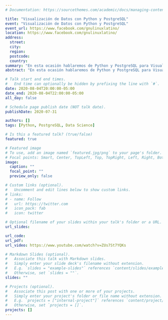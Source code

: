 ```yaml
---
# Documentation: https://sourcethemes.com/academic/docs/managing-content/

title: "Visualización de Datos con Python y PostgreSQL"
event: "Visualización de Datos con Python y PostgreSQL"
event_url: https://www.facebook.com/gnulinuxlatino/
location: https://www.facebook.com/gnulinuxlatino/
address:
  street:
  city:
  region:
  postcode:
  country:
summary: "En esta ocasión hablaremos de Python y PostgreSQL para Visualización de Datos. Roberto Fonseca Andrade es el invitado de esta noche. ¡Aprendamos juntos!"
abstract: "En esta ocasión hablaremos de Python y PostgreSQL para Visualización de Datos. Roberto Fonseca Andrade es el invitado de esta noche. ¡Aprendamos juntos!"

# Talk start and end times.
#   End time can optionally be hidden by prefixing the line with `#`.
date: 2020-08-04T20:00:00-05:00
date_end: 2020-08-04T22:00:00-05:00
all_day: false

# Schedule page publish date (NOT talk date).
publishDate: 2020-07-31

authors: []
tags: [Python, PostgreSQL, Data Science]

# Is this a featured talk? (true/false)
featured: true

# Featured image
# To use, add an image named `featured.jpg/png` to your page's folder.
# Focal points: Smart, Center, TopLeft, Top, TopRight, Left, Right, BottomLeft, Bottom, BottomRight.
image:
  caption: ""
  focal_point: ""
  preview_only: false

# Custom links (optional).
#   Uncomment and edit lines below to show custom links.
# links:
# - name: Follow
#   url: https://twitter.com
#   icon_pack: fab
#   icon: twitter

# Optional filename of your slides within your talk's folder or a URL.
url_slides:

url_code:
url_pdf:
url_video: https://www.youtube.com/watch?v=ZUs7St7YQKs

# Markdown Slides (optional).
#   Associate this talk with Markdown slides.
#   Simply enter your slide deck's filename without extension.
#   E.g. `slides = "example-slides"` references `content/slides/example-slides.md`.
#   Otherwise, set `slides = ""`.
slides: ""

# Projects (optional).
#   Associate this post with one or more of your projects.
#   Simply enter your project's folder or file name without extension.
#   E.g. `projects = ["internal-project"]` references `content/project/deep-learning/index.md`.
#   Otherwise, set `projects = []`.
projects: []
---
```

